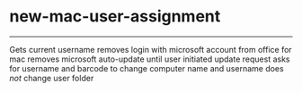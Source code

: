# new-mac-user-assignment
---
Gets current username
removes login with microsoft account from office for mac
removes microsoft auto-update until user initiated update request
asks for username and barcode to change computer name and username
does _not_ change user folder


